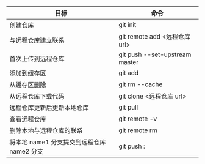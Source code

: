 | 目标                                       | 命令                                  |
| ------------------------------------------ | ------------------------------------- |
| 创建仓库                                   | git init                              |
| 与远程仓库建立联系                         | git remote add <name> <远程仓库 url>  |
| 首次上传到远程仓库                         | git push --set-upstream <name> master |
| 添加到缓存区                               | git add                               |
| 从缓存区删除                               | git rm --cache <fileName>             |
| 从远程仓库下载代码                         | git clone <远程仓库 url>              |
| 远程仓库更新后更新本地仓库                 | git pull                              |
| 查看远程仓库                               | git remote -v                         |
| 删除本地与远程仓库的联系                   | git remote rm <name>                  |
| 将本地 name1 分支提交到远程仓库 name2 分支 | git push <name> <name1>:<name2>       |
